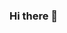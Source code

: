 ### Hi there 👋

<!--
**uc-creat/uc-creat** is a ✨ _special_ ✨ repository because its `README.md` (this file) appears on your GitHub profile.>

# I am a data enthusiast, who enjoy playing with data. Due to this love towards data, I am interested in concepts which help me playing with data like - 
* Machine Learning
* Deep learning
# Along with analysing data I am also interested in using data for creating models like -
* face recogination
* object detection
* chatbot
# Currently, I am working on various projects like -
1. Autonomous Car
1. New credit system
# I have worked on projects like - 
* object detection
* face recogination
* flag detection
* chatbot
